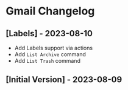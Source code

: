 # Gmail Changelog

## [Labels] - 2023-08-10

- Add Labels support via actions
- Add `List Archive` command
- Add `List Trash` command

## [Initial Version] - 2023-08-09
